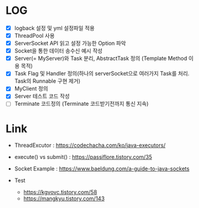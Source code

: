 # LOG
- [x] logback 설정 및 yml 설정파일 적용
- [x] ThreadPool 사용
- [x] ServerSocket API 읽고 설정 가능한 Option 파악
- [x] Socket을 통한 데이터 송수신 예시 작성
- [x] Server(= MyServer)와 Task 분리, AbstractTask 정의 (Template Method 이용 목적)
- [x] Task Flag 및 Handler 정의(하나의 serverSocket으로 여러가지 Task를 처리. Task의 Runnable 구현 제거)
- [x] MyClient 정의 
- [x] Server 테스트 코드 작성 
- [ ] Terminate 코드정의 (Terminate 코드받기전까지 통신 지속)

# Link 
- ThreadExcutor : https://codechacha.com/ko/java-executors/
- execute() vs submit() : https://passiflore.tistory.com/35
- Socket Example : https://www.baeldung.com/a-guide-to-java-sockets

- Test
  - https://kgvovc.tistory.com/58
  - https://mangkyu.tistory.com/143
